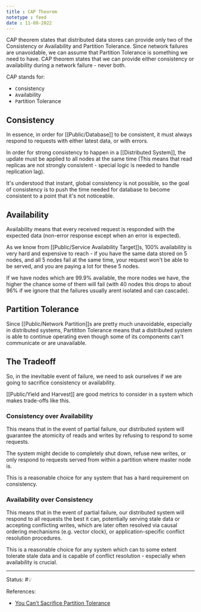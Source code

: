 ```yaml
---
title : CAP Theorem
notetype : feed
date : 11-08-2022
---
```


CAP theorem states that distributed data stores can provide only two of the Consistency or Availability and Partition Tolerance. Since network failures are unavoidable, we can assume that Partition Tolerance is something we need to have. CAP theorem states that we can provide either consistency or availability during a network failure - never both.

CAP stands for:
- `C`onsistency
- `A`vailability
- `P`artition Tolerance

## Consistency

In essence, in order for [[Public/Database]] to be consistent, it must always respond to requests with either latest data, or with errors.

In order for strong consistency to happen in a [[Distributed System]], the update must be applied to all nodes at the same time (This means that read replicas are not strongly consistent - special logic is needed to handle replication lag).

It's understood that instant, global consistency is not possible, so the goal of consistency is to push the time needed for database to become consistent to a point that it's not noticeable.

## Availability

Availability means that every received request is responded with the expected data (non-error response except when an error is expected). 

As we know from [[Public/Service Availability Target]]s, 100% availability is very hard and expensive to reach - if you have the same data stored on 5 nodes, and all 5 nodes fail at the same time, your request won't be able to be served, and you are paying a lot for these 5 nodes.

If we have nodes which are 99.9% available, the more nodes we have, the higher the chance some of them will fail (with 40 nodes this drops to about 96% if we ignore that the failures usually arent isolated and can cascade).

## Partition Tolerance

Since [[Public/Network Partition]]s are pretty much unavoidable, especially in distributed systems, Partititon Tolerance means that a distributed system is able to continue operating even though some of its components can't communicate or are unavailable.


## The Tradeoff

So, in the inevitable event of failure, we need to ask ourselves if we are going to sacrifice consistency or availability.

[[Public/Yield and Harvest]] are good metrics to consider in a system which makes trade-offs like this.

### Consistency over Availability

This means that in the event of partial failure, our distributed system will guarantee the atomicity of reads and writes by refusing to respond to some requests.

The system might decide to completely shut down, refuse new writes, or only respond to requests served from within a partition where master node is.

This is a reasonable choice for any system that has a hard requirement on consistency.

### Availability over Consistency

This means that in the event of partial failure, our distributed system will respond to all requests the best it can, potentially serving stale data or accepting conflicting writes, which are later often resolved via causal ordering mechanisms (e.g. vector clock), or application-specific conflict resolution procedures. 


This is a reasonable choice for any system which can to some extent tolerate stale data and is capable of conflict resolution - especially when availability is crucial.



-----

Status: #💡 

References:
- [You Can’t Sacrifice Partition Tolerance](https://codahale.com/you-cant-sacrifice-partition-tolerance/)

